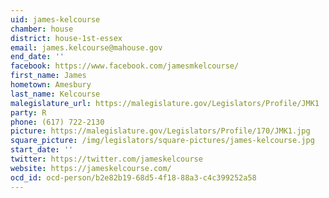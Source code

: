 ```yaml
---
uid: james-kelcourse
chamber: house
district: house-1st-essex
email: james.kelcourse@mahouse.gov
end_date: ''
facebook: https://www.facebook.com/jamesmkelcourse/
first_name: James
hometown: Amesbury
last_name: Kelcourse
malegislature_url: https://malegislature.gov/Legislators/Profile/JMK1
party: R
phone: (617) 722-2130
picture: https://malegislature.gov/Legislators/Profile/170/JMK1.jpg
square_picture: /img/legislators/square-pictures/james-kelcourse.jpg
start_date: ''
twitter: https://twitter.com/jameskelcourse
website: https://jameskelcourse.com/
ocd_id: ocd-person/b2e82b19-68d5-4f18-88a3-c4c399252a58
---
```


